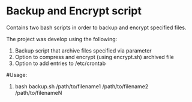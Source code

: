 # Backup and Encrypt script

Contains two bash scripts in order to backup and encrypt specified files.

The project was develop using the following:

1. Backup script that archive files specified via parameter
2. Option to compress and encrypt (using encrypt.sh) archived file
3. Option to add entries to /etc/crontab

#Usage:
1. bash backup.sh /path/to/filename1 /path/to/filename2 /path/to/filenameN
